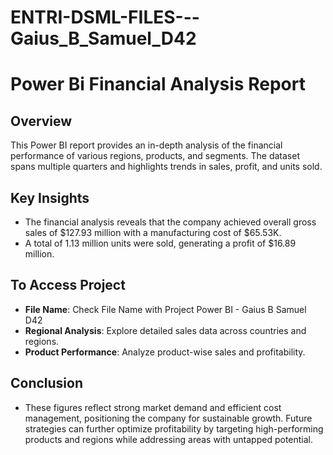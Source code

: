 # ENTRI-DSML-FILES---Gaius_B_Samuel_D42
# Power Bi Financial Analysis Report

## Overview  
This Power BI report provides an in-depth analysis of the financial performance of various regions, products, and segments. The dataset spans multiple quarters and highlights trends in sales, profit, and units sold.

## Key Insights  
- The financial analysis reveals that the company achieved overall gross sales of $127.93 million with a manufacturing cost of $65.53K.
- A total of 1.13 million units were sold, generating a profit of $16.89 million. 

## To Access Project  
- **File Name**: Check File Name with Project Power BI - Gaius B Samuel D42  
- **Regional Analysis**: Explore detailed sales data across countries and regions.  
- **Product Performance**: Analyze product-wise sales and profitability.

## Conclusion
- These figures reflect strong market demand and efficient cost management, positioning the company for sustainable growth. Future strategies can further optimize profitability by targeting high-performing products and regions while addressing areas with untapped potential.
